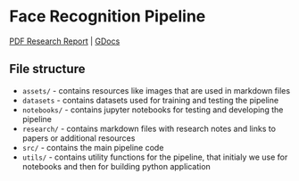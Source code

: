 
# Face Recognition Pipeline
[PDF Research Report](https://github.com/Jakub-Ner/FaceRecognitionPipeline/blob/master/Face%20Recognition%20Pipeline.pdf) |
[GDocs](https://docs.google.com/document/d/14on8KvRoEUYM7ZxJZAl3welFy0YEp0YTtSzomVr_4aU/edit)

## File structure
- `assets/` - contains resources like images that are used in markdown files
- `datasets` - contains datasets used for training and testing the pipeline
- `notebooks/` - contains jupyter notebooks for testing and developing the pipeline
- `research/` - contains markdown files with research notes and links to papers or additional resources
- `src/` - contains the main pipeline code
- `utils/` - contains utility functions for the pipeline, that initialy we use for notebooks and then for building python application
